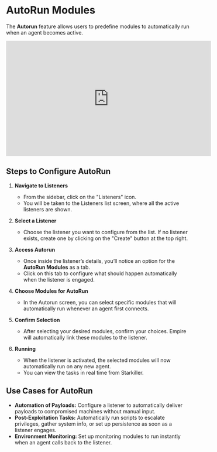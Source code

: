 # AutoRun Modules

The **Autorun** feature allows users to predefine modules to automatically run when an agent becomes active.

<iframe width="560" height="315" src="https://www.youtube.com/embed/xTRhLt4DO5o" frameborder="0" allow="accelerometer; autoplay; clipboard-write; encrypted-media; gyroscope; picture-in-picture" allowfullscreen></iframe>

## Steps to Configure AutoRun

1. **Navigate to Listeners**
   - From the sidebar, click on the "Listeners" icon.
   - You will be taken to the Listeners list screen, where all the active listeners are shown.

2. **Select a Listener**
   - Choose the listener you want to configure from the list. If no listener exists, create one by clicking on the "Create" button at the top right.

3. **Access Autorun**
   - Once inside the listener’s details, you’ll notice an option for the **AutoRun Modules** as a tab.
   - Click on this tab to configure what should happen automatically when the listener is engaged.

4. **Choose Modules for AutoRun**
   - In the Autorun screen, you can select specific modules that will automatically run whenever an agent first connects.

5. **Confirm Selection**
   - After selecting your desired modules, confirm your choices. Empire will automatically link these modules to the listener.

6. **Running**
   - When the listener is activated, the selected modules will now automatically run on any new agent.
   - You can view the tasks in real time from Starkiller.

## Use Cases for AutoRun

- **Automation of Payloads:** Configure a listener to automatically deliver payloads to compromised machines without manual input.
- **Post-Exploitation Tasks:** Automatically run scripts to escalate privileges, gather system info, or set up persistence as soon as a listener engages.
- **Environment Monitoring:** Set up monitoring modules to run instantly when an agent calls back to the listener.
